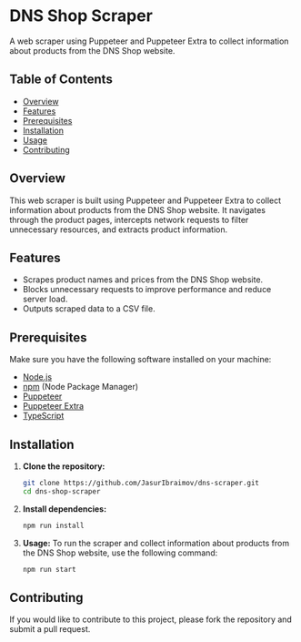# DNS Shop Scraper

A web scraper using Puppeteer and Puppeteer Extra to collect information about products from the DNS Shop website.

## Table of Contents

- [Overview](#overview)
- [Features](#features)
- [Prerequisites](#prerequisites)
- [Installation](#installation)
- [Usage](#usage)
- [Contributing](#contributing)

## Overview

This web scraper is built using Puppeteer and Puppeteer Extra to collect information about products from the DNS Shop website. It navigates through the product pages, intercepts network requests to filter unnecessary resources, and extracts product information.

## Features

- Scrapes product names and prices from the DNS Shop website.
- Blocks unnecessary requests to improve performance and reduce server load.
- Outputs scraped data to a CSV file.

## Prerequisites

Make sure you have the following software installed on your machine:

- [Node.js](https://nodejs.org/)
- [npm](https://www.npmjs.com/) (Node Package Manager)
- [Puppeteer](https://pptr.dev/)
- [Puppeteer Extra](https://github.com/berstend/puppeteer-extra)
- [TypeScript](https://www.typescriptlang.org/)

## Installation

1. **Clone the repository:**
   ```bash
   git clone https://github.com/JasurIbraimov/dns-scraper.git
   cd dns-shop-scraper
2. **Install dependencies:**
   ```bash
   npm run install

   
3. **Usage:**
To run the scraper and collect information about products from the DNS Shop website, use the following command:
   ```bash
   npm run start

   
## Contributing
If you would like to contribute to this project, please fork the repository and submit a pull request.

